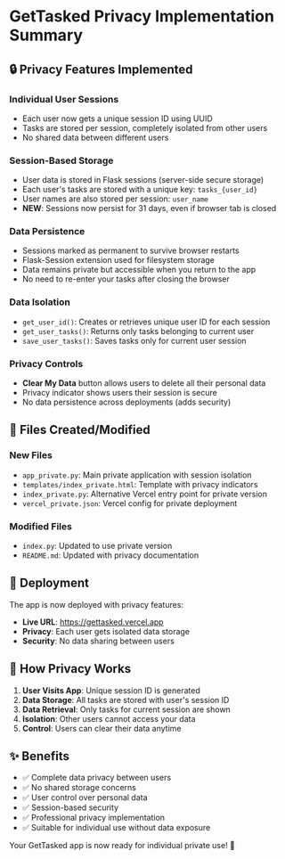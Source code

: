 # GetTasked Privacy Implementation Summary

## 🔒 Privacy Features Implemented

### Individual User Sessions
- Each user now gets a unique session ID using UUID
- Tasks are stored per session, completely isolated from other users
- No shared data between different users

### Session-Based Storage
- User data is stored in Flask sessions (server-side secure storage)
- Each user's tasks are stored with a unique key: `tasks_{user_id}`
- User names are also stored per session: `user_name`
- **NEW**: Sessions now persist for 31 days, even if browser tab is closed

### Data Persistence
- Sessions marked as permanent to survive browser restarts
- Flask-Session extension used for filesystem storage
- Data remains private but accessible when you return to the app
- No need to re-enter your tasks after closing the browser

### Data Isolation
- `get_user_id()`: Creates or retrieves unique user ID for each session
- `get_user_tasks()`: Returns only tasks belonging to current user
- `save_user_tasks()`: Saves tasks only for current user session

### Privacy Controls
- **Clear My Data** button allows users to delete all their personal data
- Privacy indicator shows users their session is secure
- No data persistence across deployments (adds security)

## 📁 Files Created/Modified

### New Files
- `app_private.py`: Main private application with session isolation
- `templates/index_private.html`: Template with privacy indicators
- `index_private.py`: Alternative Vercel entry point for private version
- `vercel_private.json`: Vercel config for private deployment

### Modified Files
- `index.py`: Updated to use private version
- `README.md`: Updated with privacy documentation

## 🚀 Deployment

The app is now deployed with privacy features:
- **Live URL**: https://gettasked.vercel.app
- **Privacy**: Each user gets isolated data storage
- **Security**: No data sharing between users

## 🔐 How Privacy Works

1. **User Visits App**: Unique session ID is generated
2. **Data Storage**: All tasks are stored with user's session ID
3. **Data Retrieval**: Only tasks for current session are shown
4. **Isolation**: Other users cannot access your data
5. **Control**: Users can clear their data anytime

## ✨ Benefits

- ✅ Complete data privacy between users
- ✅ No shared storage concerns
- ✅ User control over personal data
- ✅ Session-based security
- ✅ Professional privacy implementation
- ✅ Suitable for individual use without data exposure

Your GetTasked app is now ready for individual private use! 🎉

